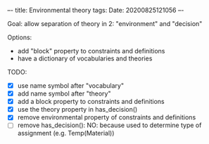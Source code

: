–-
title: Environmental theory
tags: 
Date: 20200825121056
–-

Goal: allow separation of theory in 2: "environment" and "decision"

Options:
* add "block" property to constraints and definitions
* have a dictionary of vocabularies and theories

TODO:
- [x] use name symbol after "vocabulary"
- [x] add name symbol after "theory"
- [x] add a block property to constraints and definitions
- [x] use the theory property in has_decision()
- [x] remove environmental property of constraints and definitions
- [ ] remove has_decision(): NO: because used to determine type of assignment (e.g. Temp(Material))
